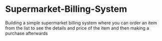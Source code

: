 # Supermarket-Billing-System
Building a simple supermarket billing system where you can order an item from the list to see the details and price of the item and then making a purchase afterwards
